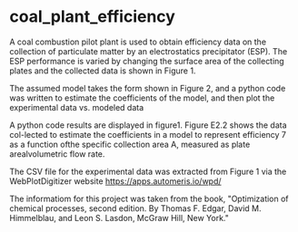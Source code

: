 # coal_plant_efficiency

A coal combustion pilot plant is used to obtain efficiency data on the collection of particulate matter by an electrostatics precipitator (ESP). The ESP performance is varied by changing the surface area of the collecting plates and the collected data is shown in Figure 1. 

The assumed model takes the form shown in Figure 2, and a python code was written to estimate the coefficients of the model, and then plot the experimental data vs. modeled data


A python code results are displayed in figure1.  Figure E2.2 shows the data col-lected to estimate the coefficients in a model to represent efficiency 7 as a function ofthe specific collection area A, measured as plate arealvolumetric flow rate.

The CSV file for the experimental data was extracted from Figure 1 via the WebPlotDigitizer website https://apps.automeris.io/wpd/

The informatiom for this project was taken from the book, "Optimization of chemical processes, second edition. By Thomas F. Edgar, David M. Himmelblau, and Leon S. Lasdon, McGraw Hill, New York." 
